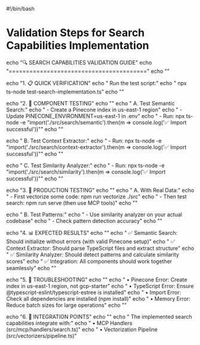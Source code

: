 #!/bin/bash

# Validation Steps for Search Capabilities Implementation

echo "🔍 SEARCH CAPABILITIES VALIDATION GUIDE"
echo "========================================"
echo ""

echo "1. 📋 QUICK VERIFICATION"
echo "   Run the test script:"
echo "   npx ts-node test-search-implementation.ts"
echo ""

echo "2. 🧪 COMPONENT TESTING"
echo ""
echo "   A. Test Semantic Search:"
echo "   - Create a Pinecone index in us-east-1 region"
echo "   - Update PINECONE_ENVIRONMENT=us-east-1 in .env"
echo "   - Run: npx ts-node -e \"import('./src/search/semantic').then(m => console.log('✅ Import successful'))\""
echo ""

echo "   B. Test Context Extractor:"
echo "   - Run: npx ts-node -e \"import('./src/search/context-extractor').then(m => console.log('✅ Import successful'))\""
echo ""

echo "   C. Test Similarity Analyzer:"
echo "   - Run: npx ts-node -e \"import('./src/search/similarity').then(m => console.log('✅ Import successful'))\""
echo ""

echo "3. 🔧 PRODUCTION TESTING"
echo ""
echo "   A. With Real Data:"
echo "   - First vectorize some code: npm run vectorize ./src"
echo "   - Then test search: npm run serve (then use MCP tools)"
echo ""

echo "   B. Test Patterns:"
echo "   - Use similarity analyzer on your actual codebase"
echo "   - Check pattern detection accuracy"
echo ""

echo "4. 📊 EXPECTED RESULTS"
echo ""
echo "   ✅ Semantic Search: Should initialize without errors (with valid Pinecone setup)"
echo "   ✅ Context Extractor: Should parse TypeScript files and extract structure"
echo "   ✅ Similarity Analyzer: Should detect patterns and calculate similarity scores"
echo "   ✅ Integration: All components should work together seamlessly"
echo ""

echo "5. 🚨 TROUBLESHOOTING"
echo ""
echo "   • Pinecone Error: Create index in us-east-1 region, not gcp-starter"
echo "   • TypeScript Error: Ensure @typescript-eslint/typescript-estree is installed"
echo "   • Import Error: Check all dependencies are installed (npm install)"
echo "   • Memory Error: Reduce batch sizes for large operations"
echo ""

echo "6. 🎯 INTEGRATION POINTS"
echo ""
echo "   The implemented search capabilities integrate with:"
echo "   • MCP Handlers (src/mcp/handlers/search.ts)"
echo "   • Vectorization Pipeline (src/vectorizers/pipeline.ts)"
